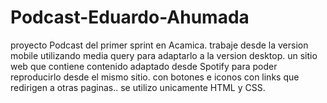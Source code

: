 # Podcast-Eduardo-Ahumada

proyecto Podcast del primer sprint en Acamica.
trabaje desde la version mobile utilizando media query para adaptarlo a la version desktop.
un sitio web que contiene contenido adaptado desde Spotify para poder reproducirlo desde el mismo sitio.
con botones e iconos con links que redirigen a otras paginas..
se utilizo unicamente HTML y CSS. 
